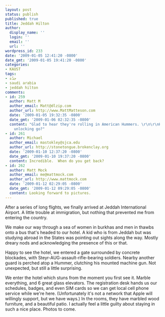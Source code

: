 ```yaml
---
layout: post
status: publish
published: true
title: Jeddah Hilton
author:
  display_name: ''
  login: ''
  email: ''
  url: ''
wordpress_id: 233
date: '2009-01-05 12:41:20 -0800'
date_gmt: '2009-01-05 19:41:20 -0800'
categories:
- KAUST
tags:
- جدّة
- saudi arabia
- jeddah hilton
comments:
- id: 259
  author: Matt M
  author_email: Matt@dlzip.com
  author_url: http://www.MattMatteson.com
  date: '2009-01-05 19:32:35 -0800'
  date_gmt: '2009-01-06 02:32:35 -0800'
  content: "Glad to hear they're rolling in American Hummers. \r\n\r\nHow'd the iPhone
    unlocking go?"
- id: 261
  author: Michael
  author_email: mastokley@sjca.edu
  author_url: http://stonetongue.brokenclay.org
  date: '2009-01-10 12:37:20 -0800'
  date_gmt: '2009-01-10 19:37:20 -0800'
  content: Incredible.  When do you get back?
- id: 262
  author: Matt Mock
  author_email: me@mattmock.com
  author_url: http://www.mattmock.com
  date: '2009-01-12 02:29:05 -0800'
  date_gmt: '2009-01-12 09:29:05 -0800'
  content: Looking forward to pictures.
---
```

After a series of long flights, we finally arrived at Jeddah International Airport.  A little trouble at immigration, but nothing that prevented me from entering the country.

We make our way through a sea of women in burkhas and men in thawbs onto a bus that's headed to our hotel.  A kid who is from Jeddah but was studying abroad in the States was pointing out sights along the way.  Mostly dreary nods and acknowledging the presence of this or that.

Happy to see the hotel, we entered a gate surrounded by concrete blockades, with Steyr-AUG-assault-rifle-bearing soldiers.  Nearby another guard is perched atop a Hummer, clutching his mounted machine gun.  Not unexpected, but still a little surprising.

We enter the hotel which stuns from the moment you first see it.  Marble everything, and 6 great glass elevators.  The registration desk hands us our schedules, badges, and even SIM cards so we can get local cell phone service while we're here.  (Unfortunately it's not a network that Apple will willingly support, but we have ways.)  In the rooms, they have marbled wood furniture, and a beautiful patio.  I actually feel a little guilty about staying in such a nice place.  Photos to come.
